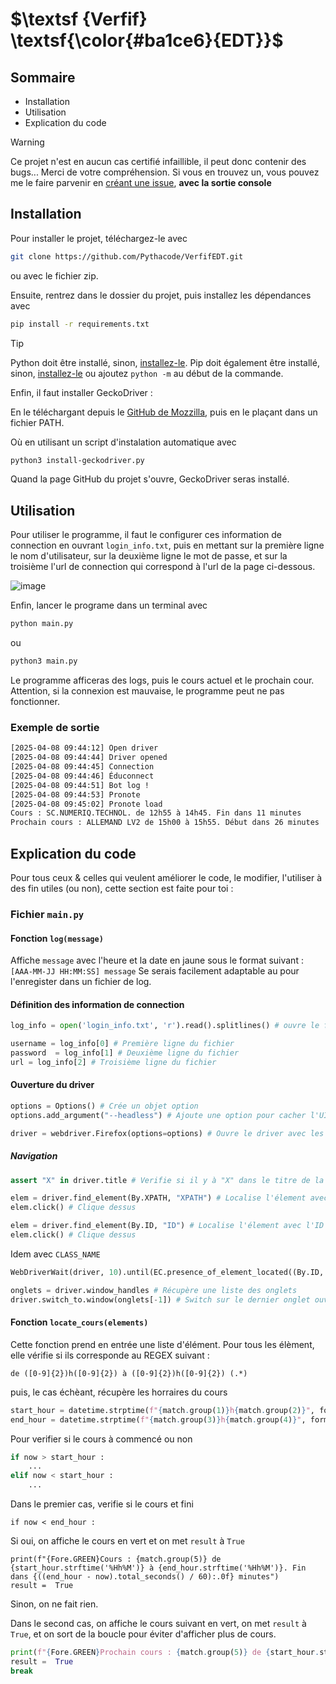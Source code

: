 # $\textsf {Verfif} \textsf{\color{#ba1ce6}{EDT}}$

## Sommaire

- Installation
- Utilisation
- Explication du code

> [!WARNING]
> Ce projet n'est en aucun cas certifié infaillible, il peut donc contenir des bugs... Merci de votre compréhension.
> Si vous en trouvez un, vous pouvez me le faire parvenir en [créant une issue](https://github.com/Pythacode/VerfifEDT/issues), **avec la sortie console**


## Installation

Pour installer le projet, téléchargez-le avec 
```bash
git clone https://github.com/Pythacode/VerfifEDT.git
```
ou avec le fichier zip.

Ensuite, rentrez dans le dossier du projet, puis installez les dépendances avec

```bash
pip install -r requirements.txt
```

> [!TIP]
> Python doit être installé, sinon, [installez-le](https://www.python.org/downloads/).
> Pip doit également être installé, sinon, [installez-le](https://pip.pypa.io/en/stable/installation/) ou ajoutez `python -m` au début de la commande.

Enfin, il faut installer GeckoDriver :

En le téléchargant depuis le [GitHub de Mozzilla](https://github.com/mozilla/geckodriver/releases), puis en le plaçant dans un fichier PATH.

Où en utilisant un script d'instalation automatique avec
```bash
python3 install-geckodriver.py
```
Quand la page GitHub du projet s'ouvre, GeckoDriver seras installé.

## Utilisation 

Pour utiliser le programme, il faut le configurer ces information de connection en ouvrant `login_info.txt`, puis en mettant sur la première ligne le nom d'utilisateur, sur la deuxième ligne le mot de passe, et sur la troisième l'url de connection qui correspond à l'url de la page ci-dessous.

![image](https://github.com/user-attachments/assets/d35883c1-637e-4dd1-b1cd-1683dd4cb0a1)


Enfin, lancer le programe dans un terminal avec
```bash
python main.py
```
ou
```bash
python3 main.py
```

Le programme afficeras des logs, puis le cours actuel et le prochain cour.
Attention, si la connexion est mauvaise, le programme peut ne pas fonctionner.

### Exemple de sortie

```bash
[2025-04-08 09:44:12] Open driver
[2025-04-08 09:44:44] Driver opened
[2025-04-08 09:44:45] Connection
[2025-04-08 09:44:46] Éduconnect
[2025-04-08 09:44:51] Bot log !
[2025-04-08 09:44:53] Pronote
[2025-04-08 09:45:02] Pronote load
Cours : SC.NUMERIQ.TECHNOL. de 12h55 à 14h45. Fin dans 11 minutes
Prochain cours : ALLEMAND LV2 de 15h00 à 15h55. Début dans 26 minutes
```

## Explication du code

Pour tous ceux & celles qui veulent améliorer le code, le modifier, l'utiliser à des fin utiles (ou non), cette section est faite pour toi :

### Fichier `main.py`


#### Fonction `log(message)`

Affiche `message` avec l'heure et la date en jaune sous le format suivant : `[AAA-MM-JJ HH:MM:SS] message`
Se serais facilement adaptable au pour l'enregister dans un fichier de log.

#### Définition des information de connection

```python
log_info = open('login_info.txt', 'r').read().splitlines() # ouvre le fichier login_info.txt et le transforme en liste en séparant cheque retour à la ligne

username = log_info[0] # Première ligne du fichier
password  = log_info[1] # Deuxième ligne du fichier
url = log_info[2] # Troisième ligne du fichier
```

#### Ouverture du driver 

```python
options = Options() # Crée un objet option
options.add_argument("--headless") # Ajoute une option pour cacher l'UI (facultatif)

driver = webdriver.Firefox(options=options) # Ouvre le driver avec les options
```

##### Navigation

```python
assert "X" in driver.title # Verifie si il y à "X" dans le titre de la page
```

```python
elem = driver.find_element(By.XPATH, "XPATH") # Localise l'élement avec l'XPATH "XPATH"
elem.click() # Clique dessus
```


```python
elem = driver.find_element(By.ID, "ID") # Localise l'élement avec l'ID "ID"
elem.click() # Clique dessus
```

Idem avec `CLASS_NAME`

```python
WebDriverWait(driver, 10).until(EC.presence_of_element_located((By.ID, "bouton_eleve"))) # Attent que l'élément exsiste
```

```python
onglets = driver.window_handles # Récupère une liste des onglets
driver.switch_to.window(onglets[-1]) # Switch sur le dernier onglet ouvert
```
#### Fonction `locate_cours(elements)`

Cette fonction prend en entrée une liste d'élément.
Pour tous les élèment, elle vérifie si ils corresponde au REGEX suivant :

```regex
de ([0-9]{2})h([0-9]{2}) à ([0-9]{2})h([0-9]{2}) (.*)
```

puis, le cas échèant, récupère les horraires du cours 

```python
start_hour = datetime.strptime(f"{match.group(1)}h{match.group(2)}", format_hour).replace(year=now.year, month=now.month, day=now.day)
end_hour = datetime.strptime(f"{match.group(3)}h{match.group(4)}", format_hour).replace(year=now.year, month=now.month, day=now.day)
```

Pour verifier si le cours à commencé ou non

```python
if now > start_hour :
    ...
elif now < start_hour :
    ...
```
Dans le premier cas, verifie si le cours et fini

```python3
if now < end_hour :
```

Si oui, on affiche le cours en vert et on met `result` à `True`

```pyton
print(f"{Fore.GREEN}Cours : {match.group(5)} de {start_hour.strftime('%Hh%M')} à {end_hour.strftime('%Hh%M')}. Fin dans {((end_hour - now).total_seconds() / 60):.0f} minutes")
result =  True
```

Sinon, on ne fait rien.

Dans le second cas, on affiche le cours suivant en vert, on met `result` à `True`, et on sort de la boucle pour éviter d'afficher plus de cours.

```python
print(f"{Fore.GREEN}Prochain cours : {match.group(5)} de {start_hour.strftime('%Hh%M')} à {end_hour.strftime('%Hh%M')}. Début dans {((start_hour - now).total_seconds() / 60):.0f} minutes")
result =  True
break
```

